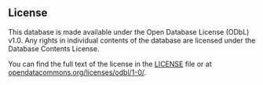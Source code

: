 ## License

This database is made available under the Open Database License (ODbL) v1.0. Any rights in individual contents of the database are licensed under the Database Contents License.

You can find the full text of the license in the [LICENSE](LICENSE) file or at [opendatacommons.org/licenses/odbl/1-0/](https://opendatacommons.org/licenses/odbl/1-0/).
